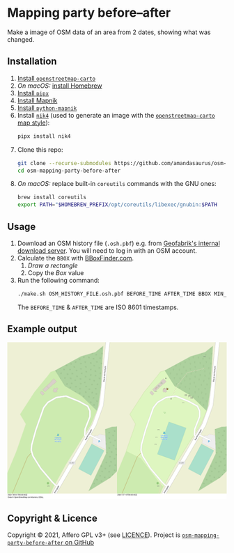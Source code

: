# Mapping party before–after

Make a image of OSM data of an area from 2 dates, showing what was changed.

## Installation

1. [Install `openstreetmap-carto`](https://github.com/gravitystorm/openstreetmap-carto/blob/master/INSTALL.md)
1. *On macOS:* [install Homebrew](https://brew.sh/#:~:text=Install%20Homebrew)
1. [Install `pipx`](https://pipx.pypa.io/stable/installation/#installing-pipx)
1. [Install Mapnik](https://github.com/mapnik/mapnik/blob/master/INSTALL.md#source-build)
1. [Install `python-mapnik`](https://github.com/mapnik/python-mapnik#building-from-source)
1. Install [`nik4`](https://github.com/Zverik/Nik4) (used to generate an image with the [`openstreetmap-carto` map style](https://github.com/gravitystorm/openstreetmap-carto/)):
   ```bash
   pipx install nik4
   ```
1. Clone this repo:
   ```bash
   git clone --recurse-submodules https://github.com/amandasaurus/osm-mapping-party-before-after
   cd osm-mapping-party-before-after
   ```
1. *On macOS:* replace built-in `coreutils` commands with the GNU ones:
   ```bash
   brew install coreutils
   export PATH="$HOMEBREW_PREFIX/opt/coreutils/libexec/gnubin:$PATH
   ```

## Usage

1. Download an OSM history file (`.osh.pbf`) e.g. from [Geofabrik's internal download server](https://osm-internal.download.geofabrik.de/?landing_page=true). You will need to log in with an OSM account.
1. Calculate the `BBOX` with [BBoxFinder.com](http://bboxfinder.com/).
    1. *Draw a rectangle*
    1. Copy the *Box* value
1. Run the following command:
    ```bash
    ./make.sh OSM_HISTORY_FILE.osh.pbf BEFORE_TIME AFTER_TIME BBOX MIN_ZOOM MAX_ZOOM
    ```
    The `BEFORE_TIME` & `AFTER_TIME` are ISO 8601 timestamps.

## Example output

![Example](sample.png)

## Copyright & Licence

Copyright © 2021, Affero GPL v3+ (see [LICENCE](./LICENCE)). Project is [`osm-mapping-party-before-after` on GitHub](https://github.com/amandasaurus/osm-mapping-party-before-after)

